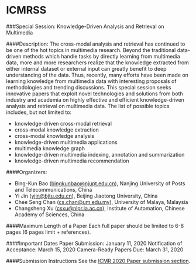 # ICMRSS
###Special Session:  Knowledge-Driven Analysis and Retrieval on Multimedia

####Description:
 The cross-modal analysis and retrieval has continued to be one of the hot topics in multimedia research. Beyond the traditional data-driven methods which handle tasks by directly learning from multimedia data, more and more researchers realize that the knowledge extracted from either internal dataset or external input can greatly benefit to deep understanding of the data. Thus, recently, many efforts have been made on learning knowledge from multimedia data with interesting proposals of methodologies and trending discussions. 
  This special session seeks innovative papers that exploit novel technologies and solutions from both industry and academia on highly effective and efficient knowledge-driven analysis and retrieval on multimedia data. The list of possible topics includes, but not limited to:
 
- knowledge-driven cross-modal retrieval
- cross-modal knowledge extraction
- cross-modal knowledge analysis
- knowledge-driven multimedia applications
- multimedia knowledge graph
- knowledge-driven multimedia indexing, annotation and summarization
- knowledge-driven multimedia recommendation

####Organizers:
- Bing-Kun Bao (bingkunbao@njupt.edu.cn), Nanjing University of Posts and Telecommunications, China
- Yi Jin (yjin@bjtu.edu.cn), Beijing Jiaotong University, China
- Chee Seng Chan (cs.chan@um.edu.my), University of Malaya, Malaysia
- Changsheng Xu (csxu@nlpr.ia.ac.cn), Institute of Automation, Chinese Academy of Sciences, China

####Maximum Length of a Paper
Each full paper should be limited to 6-8 pages (6 pages limit + references).

####Important Dates
Paper Submission: January 11, 2020
Notification of Acceptance: March 15, 2020
Camera-Ready Papers Due: March 31, 2020

####Submission Instructions
See the [ICMR 2020 Paper submission section](http://icmr2020.org/authors.html#submit).
